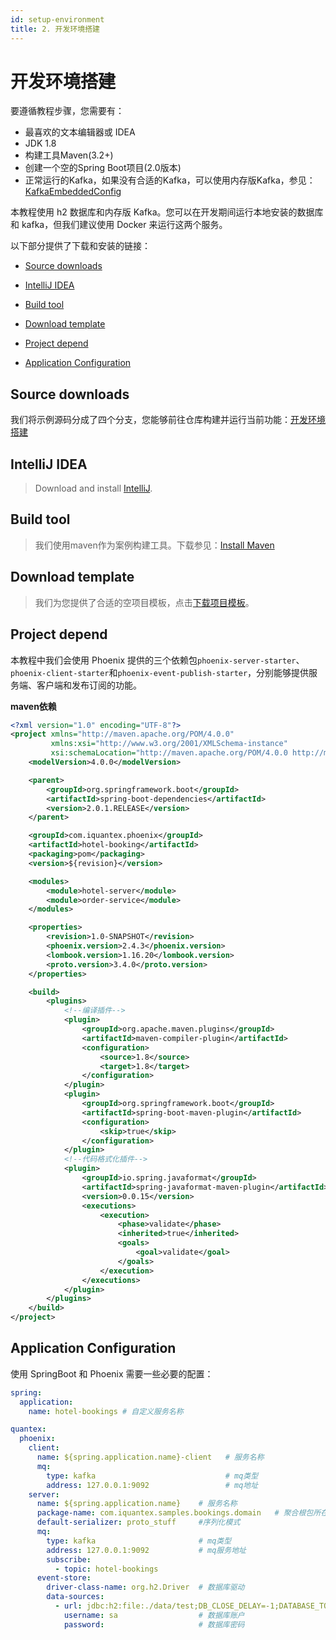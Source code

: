 ```yaml
---
id: setup-environment
title: 2. 开发环境搭建
---
```


# 开发环境搭建

要遵循教程步骤，您需要有：
- 最喜欢的文本编辑器或 IDEA
- JDK 1.8
- 构建工具Maven(3.2+)
- 创建一个空的Spring Boot项目(2.0版本)
- 正常运行的Kafka，如果没有合适的Kafka，可以使用内存版Kafka，参见：[KafkaEmbeddedConfig](https://github.com/PhoenixIQ/phoenix-samples/blob/master/shopping/application/src/main/java/com/iquantex/samples/shopping/config/KafkaEmbeddedConfiguration.java)

本教程使用 h2 数据库和内存版 Kafka。您可以在开发期间运行本地安装的数据库和 kafka，但我们建议使用 Docker 来运行这两个服务。

以下部分提供了下载和安装的链接：
- [Source downloads](./setup-environment#source-downloads)

- [IntelliJ IDEA](./setup-environment#intellij-idea)

- [Build tool](./setup-environment#build-tool)

- [Download template](./setup-environment#download-template)

- [Project depend](./setup-environment#project-depend)

- [Application Configuration](./setup-environment#application-configuration)

## Source downloads

我们将示例源码分成了四个分支，您能够前往仓库构建并运行当前功能：[开发环境搭建](https://github.com/PhoenixIQ/hotel-booking/tree/part-0)

## IntelliJ IDEA

> Download and install [IntelliJ](https://www.jetbrains.com/idea/download/).

## Build tool

> 我们使用maven作为案例构建工具。下载参见：[Install Maven](https://maven.apache.org/install.html)

## Download template

> 我们为您提供了合适的空项目模板，点击[下载项目模板](https://github.com/PhoenixIQ/hotel-booking/raw/main/hotel-booking-template.zip)。

## Project depend
本教程中我们会使用 Phoenix 提供的三个依赖包`phoenix-server-starter`、`phoenix-client-starter`和`phoenix-event-publish-starter`，分别能够提供服务端、客户端和发布订阅的功能。

**maven依赖**
```xml
<?xml version="1.0" encoding="UTF-8"?>
<project xmlns="http://maven.apache.org/POM/4.0.0"
         xmlns:xsi="http://www.w3.org/2001/XMLSchema-instance"
         xsi:schemaLocation="http://maven.apache.org/POM/4.0.0 http://maven.apache.org/xsd/maven-4.0.0.xsd">
    <modelVersion>4.0.0</modelVersion>

    <parent>
        <groupId>org.springframework.boot</groupId>
        <artifactId>spring-boot-dependencies</artifactId>
        <version>2.0.1.RELEASE</version>
    </parent>

    <groupId>com.iquantex.phoenix</groupId>
    <artifactId>hotel-booking</artifactId>
    <packaging>pom</packaging>
    <version>${revision}</version>

    <modules>
        <module>hotel-server</module>
        <module>order-service</module>
    </modules>

    <properties>
        <revision>1.0-SNAPSHOT</revision>
        <phoenix.version>2.4.3</phoenix.version>
        <lombook.version>1.16.20</lombook.version>
        <proto.version>3.4.0</proto.version>
    </properties>

    <build>
        <plugins>
            <!--编译插件-->
            <plugin>
                <groupId>org.apache.maven.plugins</groupId>
                <artifactId>maven-compiler-plugin</artifactId>
                <configuration>
                    <source>1.8</source>
                    <target>1.8</target>
                </configuration>
            </plugin>
            <plugin>
                <groupId>org.springframework.boot</groupId>
                <artifactId>spring-boot-maven-plugin</artifactId>
                <configuration>
                    <skip>true</skip>
                </configuration>
            </plugin>
            <!--代码格式化插件-->
            <plugin>
                <groupId>io.spring.javaformat</groupId>
                <artifactId>spring-javaformat-maven-plugin</artifactId>
                <version>0.0.15</version>
                <executions>
                    <execution>
                        <phase>validate</phase>
                        <inherited>true</inherited>
                        <goals>
                            <goal>validate</goal>
                        </goals>
                    </execution>
                </executions>
            </plugin>
        </plugins>
    </build>
</project>
```
## Application Configuration
使用 SpringBoot 和 Phoenix 需要一些必要的配置：
```yaml
spring:
  application:
    name: hotel-bookings # 自定义服务名称

quantex:
  phoenix:
    client:
      name: ${spring.application.name}-client   # 服务名称
      mq:
        type: kafka                             # mq类型
        address: 127.0.0.1:9092                 # mq地址
    server:
      name: ${spring.application.name}    # 服务名称
      package-name: com.iquantex.samples.bookings.domain   # 聚合根包所在路径
      default-serializer: proto_stuff     #序列化模式
      mq:
        type: kafka                       # mq类型
        address: 127.0.0.1:9092           # mq服务地址
        subscribe:
          - topic: hotel-bookings
      event-store:
        driver-class-name: org.h2.Driver  # 数据库驱动
        data-sources:
          - url: jdbc:h2:file:./data/test;DB_CLOSE_DELAY=-1;DATABASE_TO_UPPER=FALSE;INIT=CREATE SCHEMA IF NOT EXISTS PUBLIC # 数据库链接url
            username: sa                  # 数据库账户
            password:                     # 数据库密码
```
